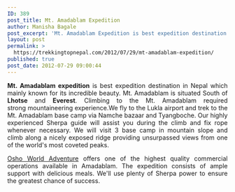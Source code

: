 ```yaml
---
ID: 389
post_title: Mt. Amadablam Expedition
author: Manisha Bagale
post_excerpt: 'Mt. Amadablam Expedition is best expedition destination in Nepal which mainly known for its incredible beauty. Mt. Amadablam is situated South of Lhotse and Everest. Climbing to the Mt. Amadablam required strong mountaineering experience  with previous previous high altitude climbing experience.'
layout: post
permalink: >
  https://trekkingtopnepal.com/2012/07/29/mt-amadablam-expedition/
published: true
post_date: 2012-07-29 09:00:44
---
```

<p style="text-align: justify;"><strong>Mt. Amadablam expedition</strong> is best expedition destination in Nepal which mainly known for its incredible beauty. Mt. Amadablam is situated South of <strong>Lhotse</strong> and <strong>Everest</strong>. Climbing to the Mt. Amadablam required strong mountaineering experience.We fly to the Lukla airport and trek to the Mt. Amadablam base camp via Namche bazaar and Tyangboche. Our highly experienced Sherpa guide will assist you during the climb and fix rope whenever necessary. We will visit 3 base camp in mountain slope and climb along a nicely exposed ridge providing unsurpassed views from one of the world's most coveted peaks.</p>
<p style="text-align: justify;"><a href="http://oshoadventure.com/contact/">Osho World Adventure</a> offers one of the highest quality commercial operations available in Amadablam. The expedition consists of ample support with delicious meals. We'll use plenty of Sherpa power to ensure the greatest chance of success.</p>
&nbsp;